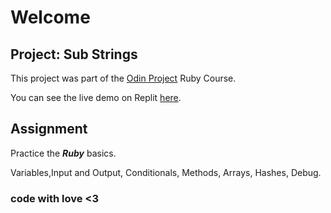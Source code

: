 # Welcome

## Project:  Sub Strings

This project was part of the [Odin Project](https://www.theodinproject.com) Ruby Course.

You can see the live demo on Replit [here](https://replit.com/@DevStar2/substrings#main.rb).

## Assignment

Practice the _**Ruby**_ basics.

Variables,Input and Output, Conditionals, Methods,
Arrays, Hashes, Debug.

### code with love <3
